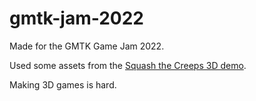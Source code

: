 # gmtk-jam-2022
Made for the GMTK Game Jam 2022.

Used some assets from the [Squash the Creeps 3D demo](https://github.com/godotengine/godot-3d-dodge-the-creeps).

Making 3D games is hard.
